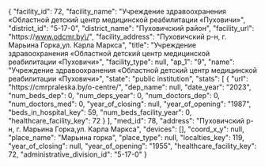 {
    "facility_id": 72,
    "facility_name": "Учреждение здравоохранения «Областной детский центр медицинской реабилитации «Пуховичи»",
    "district_id": "5-17-0",
    "district_name": "Пуховичский район",
    "facility_url": "https:\/\/www.odcmr.by\/",
    "facility_address": "Пуховичский р-н, г. Марьина Горка,ул. Карла Маркса",
    "title": "Учреждение здравоохранения «Областной детский центр медицинской реабилитации «Пуховичи»",
    "facility_type": null,
    "ap_1": "9",
    "name": "Учреждение здравоохранения «Областной детский центр медицинской реабилитации «Пуховичи»",
    "state": "public institution",
    "stats": [
        {
            "url": "https:\/\/cmrpraleska.by\/o-centre\/",
            "dep_name": null,
            "date_year": "2023",
            "num_beds_dep": 0,
            "num_deps_year": 0,
            "num_doctors_dep": 0,
            "num_doctors_med": 0,
            "year_of_closing": null,
            "year_of_opening": "1987",
            "beds_in_hospital_key": 59,
            "num_beds_facility_year": 0,
            "healthcare_facility_key": 72
        }
    ],
    "med_id": 78,
    "address": "Пуховичский р-н, г. Марьина Горка,ул. Карла Маркса",
    "devices": [],
    "coord_x_y": null,
    "place_name": "Марьина горка",
    "place_type": null,
    "localties_key": 119,
    "year_of_closing": null,
    "year_of_opening": "1955",
    "healthcare_facility_key": 72,
    "administrative_division_id": "5-17-0"
}